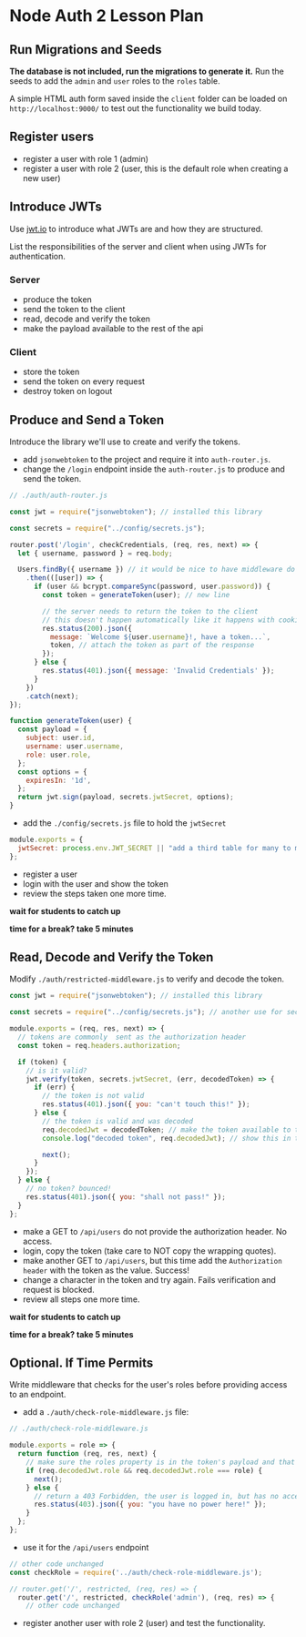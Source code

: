 # Node Auth 2 Lesson Plan

## Run Migrations and Seeds

**The database is not included, run the migrations to generate it.** Run the seeds to add the `admin` and `user` roles to the `roles` table.

A simple HTML auth form saved inside the `client` folder can be loaded on `http://localhost:9000/` to test out the functionality we build today.

## Register users

- register a user with role 1 (admin)
- register a user with role 2 (user, this is the default role when creating a new user)

## Introduce JWTs

Use [jwt.io](https://jwt.io/) to introduce what JWTs are and how they are structured.

List the responsibilities of the server and client when using JWTs for authentication.

### Server

- produce the token
- send the token to the client
- read, decode and verify the token
- make the payload available to the rest of the api

### Client

- store the token
- send the token on every request
- destroy token on logout

## Produce and Send a Token

Introduce the library we'll use to create and verify the tokens.

- add `jsonwebtoken` to the project and require it into `auth-router.js`.
- change the `/login` endpoint inside the `auth-router.js` to produce and send the token.

```js
// ./auth/auth-router.js

const jwt = require("jsonwebtoken"); // installed this library

const secrets = require("../config/secrets.js");

router.post('/login', checkCredentials, (req, res, next) => {
  let { username, password } = req.body;

  Users.findBy({ username }) // it would be nice to have middleware do this
    .then(([user]) => {
      if (user && bcrypt.compareSync(password, user.password)) {
        const token = generateToken(user); // new line

        // the server needs to return the token to the client
        // this doesn't happen automatically like it happens with cookies
        res.status(200).json({
          message: `Welcome ${user.username}!, have a token...`,
          token, // attach the token as part of the response
        });
      } else {
        res.status(401).json({ message: 'Invalid Credentials' });
      }
    })
    .catch(next);
});

function generateToken(user) {
  const payload = {
    subject: user.id,
    username: user.username,
    role: user.role,
  };
  const options = {
    expiresIn: '1d',
  };
  return jwt.sign(payload, secrets.jwtSecret, options);
}
```

- add the `./config/secrets.js` file to hold the `jwtSecret`

```js
module.exports = {
  jwtSecret: process.env.JWT_SECRET || "add a third table for many to many",
};
```

- register a user
- login with the user and show the token
- review the steps taken one more time.

**wait for students to catch up**

**time for a break? take 5 minutes**

## Read, Decode and Verify the Token

Modify `./auth/restricted-middleware.js` to verify and decode the token.

```js
const jwt = require("jsonwebtoken"); // installed this library

const secrets = require("../config/secrets.js"); // another use for secrets

module.exports = (req, res, next) => {
  // tokens are commonly  sent as the authorization header
  const token = req.headers.authorization;

  if (token) {
    // is it valid?
    jwt.verify(token, secrets.jwtSecret, (err, decodedToken) => {
      if (err) {
        // the token is not valid
        res.status(401).json({ you: "can't touch this!" });
      } else {
        // the token is valid and was decoded
        req.decodedJwt = decodedToken; // make the token available to the rest of the API
        console.log("decoded token", req.decodedJwt); // show this in the terminal

        next();
      }
    });
  } else {
    // no token? bounced!
    res.status(401).json({ you: "shall not pass!" });
  }
};
```

- make a GET to `/api/users` do not provide the authorization header. No access.
- login, copy the token (take care to NOT copy the wrapping quotes).
- make another GET to `/api/users`, but this time add the `Authorization header` with the token as the value. Success!
- change a character in the token and try again. Fails verification and request is blocked.
- review all steps one more time.

**wait for students to catch up**

**time for a break? take 5 minutes**

## Optional. If Time Permits

Write middleware that checks for the user's roles before providing access to an endpoint.

- add a `./auth/check-role-middleware.js` file:

```js
// ./auth/check-role-middleware.js

module.exports = role => {
  return function (req, res, next) {
    // make sure the roles property is in the token's payload and that the desired role is present
    if (req.decodedJwt.role && req.decodedJwt.role === role) {
      next();
    } else {
      // return a 403 Forbidden, the user is logged in, but has no access
      res.status(403).json({ you: "you have no power here!" });
    }
  };
};
```

- use it for the `/api/users` endpoint

```js
// other code unchanged
const checkRole = require('../auth/check-role-middleware.js');

// router.get('/', restricted, (req, res) => {
  router.get('/', restricted, checkRole('admin'), (req, res) => {
    // other code unchanged
```

- register another user with role 2 (user) and test the functionality.
